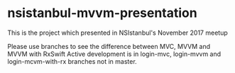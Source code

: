 # nsistanbul-mvvm-presentation
This is the project which presented in NSIstanbul's November 2017 meetup


Please use branches to see the difference between MVC, MVVM and MVVM with RxSwift
Active development is in login-mvc, login-mvvm and login-mcvm-with-rx branches not in master.

